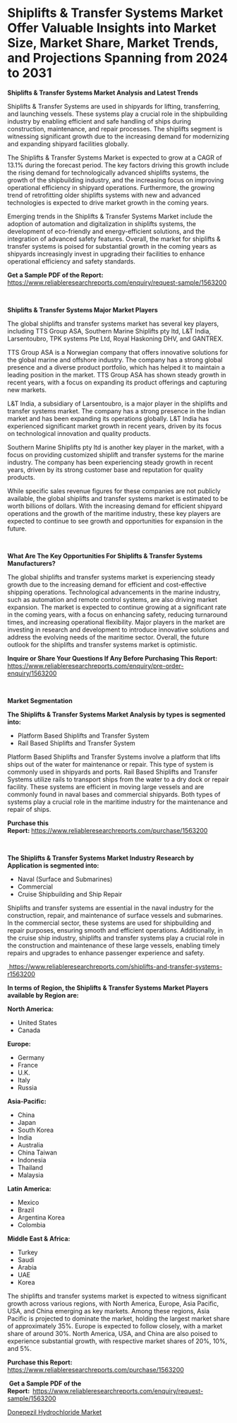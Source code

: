 <p><h1>Shiplifts & Transfer Systems Market Offer Valuable Insights into Market Size, Market Share, Market Trends, and Projections Spanning from 2024 to 2031</h1></p><p><strong>Shiplifts & Transfer Systems Market Analysis and Latest Trends</strong></p>
<p><p>Shiplifts & Transfer Systems are used in shipyards for lifting, transferring, and launching vessels. These systems play a crucial role in the shipbuilding industry by enabling efficient and safe handling of ships during construction, maintenance, and repair processes. The shiplifts segment is witnessing significant growth due to the increasing demand for modernizing and expanding shipyard facilities globally.</p><p>The Shiplifts & Transfer Systems Market is expected to grow at a CAGR of 13.1% during the forecast period. The key factors driving this growth include the rising demand for technologically advanced shiplifts systems, the growth of the shipbuilding industry, and the increasing focus on improving operational efficiency in shipyard operations. Furthermore, the growing trend of retrofitting older shiplifts systems with new and advanced technologies is expected to drive market growth in the coming years.</p><p>Emerging trends in the Shiplifts & Transfer Systems Market include the adoption of automation and digitalization in shiplifts systems, the development of eco-friendly and energy-efficient solutions, and the integration of advanced safety features. Overall, the market for shiplifts & transfer systems is poised for substantial growth in the coming years as shipyards increasingly invest in upgrading their facilities to enhance operational efficiency and safety standards.</p></p>
<p><strong>Get a Sample PDF of the Report:&nbsp;</strong> <a href="https://www.reliableresearchreports.com/enquiry/request-sample/1563200">https://www.reliableresearchreports.com/enquiry/request-sample/1563200</a></p>
<p>&nbsp;</p>
<p><strong>Shiplifts & Transfer Systems Major Market Players</strong></p>
<p><p>The global shiplifts and transfer systems market has several key players, including TTS Group ASA, Southern Marine Shiplifts pty ltd, L&T India, Larsentoubro, TPK systems Pte Ltd, Royal Haskoning DHV, and GANTREX.</p><p>TTS Group ASA is a Norwegian company that offers innovative solutions for the global marine and offshore industry. The company has a strong global presence and a diverse product portfolio, which has helped it to maintain a leading position in the market. TTS Group ASA has shown steady growth in recent years, with a focus on expanding its product offerings and capturing new markets.</p><p>L&T India, a subsidiary of Larsentoubro, is a major player in the shiplifts and transfer systems market. The company has a strong presence in the Indian market and has been expanding its operations globally. L&T India has experienced significant market growth in recent years, driven by its focus on technological innovation and quality products.</p><p>Southern Marine Shiplifts pty ltd is another key player in the market, with a focus on providing customized shiplift and transfer systems for the marine industry. The company has been experiencing steady growth in recent years, driven by its strong customer base and reputation for quality products.</p><p>While specific sales revenue figures for these companies are not publicly available, the global shiplifts and transfer systems market is estimated to be worth billions of dollars. With the increasing demand for efficient shipyard operations and the growth of the maritime industry, these key players are expected to continue to see growth and opportunities for expansion in the future.</p></p>
<p>&nbsp;</p>
<p><strong>What Are The Key Opportunities For Shiplifts & Transfer Systems Manufacturers?</strong></p>
<p><p>The global shiplifts and transfer systems market is experiencing steady growth due to the increasing demand for efficient and cost-effective shipping operations. Technological advancements in the marine industry, such as automation and remote control systems, are also driving market expansion. The market is expected to continue growing at a significant rate in the coming years, with a focus on enhancing safety, reducing turnaround times, and increasing operational flexibility. Major players in the market are investing in research and development to introduce innovative solutions and address the evolving needs of the maritime sector. Overall, the future outlook for the shiplifts and transfer systems market is optimistic.</p></p>
<p><strong>Inquire or Share Your Questions If Any Before Purchasing This Report:</strong> <a href="https://www.reliableresearchreports.com/enquiry/pre-order-enquiry/1563200">https://www.reliableresearchreports.com/enquiry/pre-order-enquiry/1563200</a></p>
<p>&nbsp;</p>
<p><strong>Market Segmentation</strong></p>
<p><strong>The Shiplifts & Transfer Systems Market Analysis by types is segmented into:</strong></p>
<p><ul><li>Platform Based Shiplifts and Transfer System</li><li>Rail Based Shiplifts and Transfer System</li></ul></p>
<p><p>Platform Based Shiplifts and Transfer Systems involve a platform that lifts ships out of the water for maintenance or repair. This type of system is commonly used in shipyards and ports. Rail Based Shiplifts and Transfer Systems utilize rails to transport ships from the water to a dry dock or repair facility. These systems are efficient in moving large vessels and are commonly found in naval bases and commercial shipyards. Both types of systems play a crucial role in the maritime industry for the maintenance and repair of ships.</p></p>
<p><strong>Purchase this Report:&nbsp;</strong><a href="https://www.reliableresearchreports.com/purchase/1563200">https://www.reliableresearchreports.com/purchase/1563200</a></p>
<p>&nbsp;</p>
<p><strong>The Shiplifts & Transfer Systems Market Industry Research by Application is segmented into:</strong></p>
<p><ul><li>Naval (Surface and Submarines)</li><li>Commercial</li><li>Cruise Shipbuilding and Ship Repair</li></ul></p>
<p><p>Shiplifts and transfer systems are essential in the naval industry for the construction, repair, and maintenance of surface vessels and submarines. In the commercial sector, these systems are used for shipbuilding and repair purposes, ensuring smooth and efficient operations. Additionally, in the cruise ship industry, shiplifts and transfer systems play a crucial role in the construction and maintenance of these large vessels, enabling timely repairs and upgrades to enhance passenger experience and safety.</p></p>
<p><a href="https://www.reliableresearchreports.com/shiplifts-and-transfer-systems-r1563200">&nbsp;https://www.reliableresearchreports.com/shiplifts-and-transfer-systems-r1563200</a></p>
<p><strong>In terms of Region, the Shiplifts & Transfer Systems Market Players available by Region are:</strong></p>
<p>
    <p> <strong> North America: </strong>
        <ul>
            <li>United States</li>
            <li>Canada</li>
        </ul>
        </p> 
    <p> <strong> Europe: </strong>
        <ul>
            <li>Germany</li>
            <li>France</li>
            <li>U.K.</li>
            <li>Italy</li>
            <li>Russia</li>
        </ul>
        </p> 
    <p> <strong> Asia-Pacific: </strong>
        <ul>
            <li>China</li>
            <li>Japan</li>
            <li>South Korea</li>
            <li>India</li>
            <li>Australia</li>
            <li>China Taiwan</li>
            <li>Indonesia</li>
            <li>Thailand</li>
            <li>Malaysia</li>
        </ul>
        </p> 
    <p> <strong> Latin America: </strong>
        <ul>
            <li>Mexico</li>
            <li>Brazil</li>
            <li>Argentina Korea</li>
            <li>Colombia</li>
        </ul>
        </p> 
    <p> <strong> Middle East & Africa: </strong>
        <ul>
            <li>Turkey</li>
            <li>Saudi</li>
            <li>Arabia</li>
            <li>UAE</li>
            <li>Korea</li>
        </ul>
    </p>
    </p>
<p><p>The shiplifts and transfer systems market is expected to witness significant growth across various regions, with North America, Europe, Asia Pacific, USA, and China emerging as key markets. Among these regions, Asia Pacific is projected to dominate the market, holding the largest market share of approximately 35%. Europe is expected to follow closely, with a market share of around 30%. North America, USA, and China are also poised to experience substantial growth, with respective market shares of 20%, 10%, and 5%.</p></p>
<p><strong>Purchase this Report: </strong><a href="https://www.reliableresearchreports.com/purchase/1563200">https://www.reliableresearchreports.com/purchase/1563200</a></p>
<p>&nbsp;<strong>Get a Sample PDF of the Report:&nbsp;&nbsp;</strong><a href="https://www.reliableresearchreports.com/enquiry/request-sample/1563200">https://www.reliableresearchreports.com/enquiry/request-sample/1563200</a></p>
<p><strong></strong></p>
<p><p><a href="https://issuu.com/reportprime-2/docs/donepezil-hydrochloride-market-size-2030.pptx">Donepezil Hydrochloride Market</a></p></p>